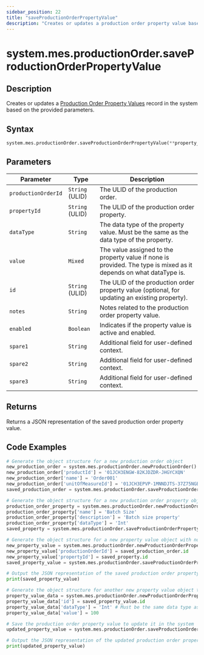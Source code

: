 ```yaml
---
sidebar_position: 22
title: "saveProductionOrderPropertyValue"
description: "Creates or updates a production order property value based on specified parameters."
---
```


# system.mes.productionOrder.saveProductionOrderPropertyValue

## Description

Creates or updates a [Production Order Property Values](../../data-model/production-order-model/production-order-property-value) record in the system based on the provided parameters.

## Syntax

```python
system.mes.productionOrder.saveProductionOrderPropertyValue(**property_value_data)
```

## Parameters

| Parameter           | Type            | Description                                                                                                        |
| ------------------- | --------------- | ------------------------------------------------------------------------------------------------------------------ |
| `productionOrderId` | `String` (ULID) | The ULID of the production order.                                                                                  |
| `propertyId`        | `String` (ULID) | The ULID of the production order property.                                                                         |
| `dataType`          | `String`        | The data type of the property value. Must be the same as the data type of the property.                            |
| `value`             | `Mixed`         | The value assigned to the property value if none is provided. The type is mixed as it depends on what dataType is. |
| `id`                | `String` (ULID) | The ULID of the production order property value (optional, for updating an existing property).                     |
| `notes`             | `String`        | Notes related to the production order property value.                                                              |
| `enabled`           | `Boolean`       | Indicates if the property value is active and enabled.                                                             |
| `spare1`            | `String`        | Additional field for user-defined context.                                                                         |
| `spare2`            | `String`        | Additional field for user-defined context.                                                                         |
| `spare3`            | `String`        | Additional field for user-defined context.                                                                         |

## Returns

Returns a JSON representation of the saved production order property value.

## Code Examples

```python
# Generate the object structure for a new production order object
new_production_order = system.mes.productionOrder.newProductionOrder()
new_production_order['productId'] = '01JCH3ENGW-82KJDZDR-JHGYCXQN'
new_production_order['name'] = 'Order001'
new_production_order['unitOfMeasureId'] = '01JCH3EPVP-1MNNDJTS-37Z75NGB'
saved_production_order = system.mes.productionOrder.saveProductionOrder(**new_production_order)

# Generate the object structure for a new production order property object
production_order_property = system.mes.productionOrder.newProductionOrderProperty()
production_order_property['name'] = 'Batch Size'
production_order_property['description'] = 'Batch size property'
production_order_property['dataType'] = 'Int'
saved_property = system.mes.productionOrder.saveProductionOrderProperty(**production_order_property)

# Generate the object structure for a new property value object with no initial arguments, set the production order ID and property ID and save it
new_property_value = system.mes.productionOrder.newProductionOrderPropertyValue()
new_property_value['productionOrderId'] = saved_production_order.id
new_property_value['propertyId'] = saved_property.id
saved_property_value = system.mes.productionOrder.saveProductionOrderPropertyValue(**new_property_value)

# Output the JSON representation of the saved production order property value
print(saved_property_value)

# Generate the object structure for another new property value object to update the previous production order property value
property_value_data = system.mes.productionOrder.newProductionOrderPropertyValue()
property_value_data['id'] = saved_property_value.id
property_value_data['dataType'] = 'Int' # Must be the same data type as the property
property_value_data['value'] = 100

# Save the production order property value to update it in the system
updated_property_value = system.mes.productionOrder.saveProductionOrderPropertyValue(**property_value_data)

# Output the JSON representation of the updated production order property value
print(updated_property_value)
```
